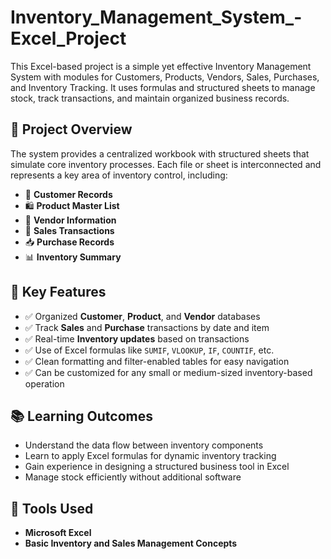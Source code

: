 # Inventory_Management_System_-Excel_Project
This Excel-based project is a simple yet effective Inventory Management System with modules for Customers, Products, Vendors, Sales, Purchases, and Inventory Tracking. It uses formulas and structured sheets to manage stock, track transactions, and maintain organized business records.

## 📌 Project Overview
The system provides a centralized workbook with structured sheets that simulate core inventory processes. Each file or sheet is interconnected and represents a key area of inventory control, including:

- 🧾 **Customer Records**  
- 🛍️ **Product Master List**  
- 🏢 **Vendor Information**  
- 🛒 **Sales Transactions**  
- 📥 **Purchase Records**  
- 📊 **Inventory Summary**

## 🧠 Key Features
- ✅ Organized **Customer**, **Product**, and **Vendor** databases  
- ✅ Track **Sales** and **Purchase** transactions by date and item  
- ✅ Real-time **Inventory updates** based on transactions  
- ✅ Use of Excel formulas like `SUMIF`, `VLOOKUP`, `IF`, `COUNTIF`, etc.  
- ✅ Clean formatting and filter-enabled tables for easy navigation  
- ✅ Can be customized for any small or medium-sized inventory-based operation

## 📚 Learning Outcomes
- Understand the data flow between inventory components  
- Learn to apply Excel formulas for dynamic inventory tracking  
- Gain experience in designing a structured business tool in Excel  
- Manage stock efficiently without additional software



## 🧰 Tools Used
- **Microsoft Excel**
- **Basic Inventory and Sales Management Concepts**
